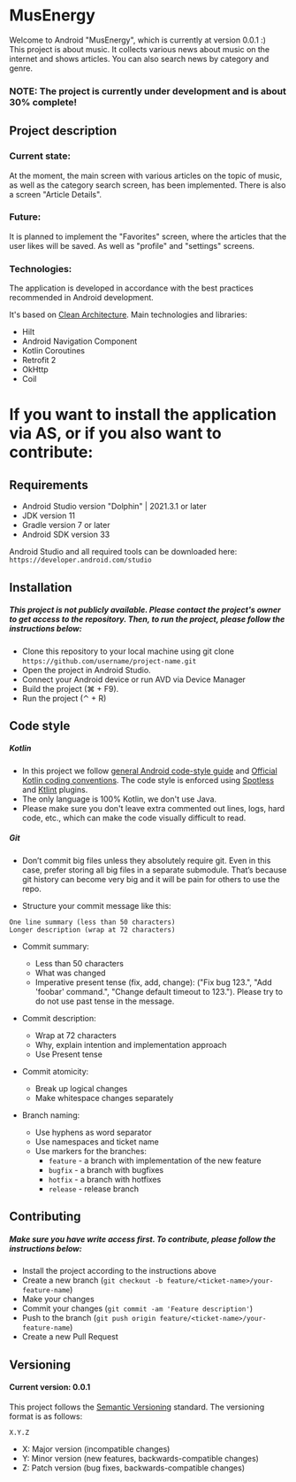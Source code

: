 # MusEnergy
Welcome to Android "MusEnergy", which is currently at version 0.0.1  :)  
This project is about music. It collects various news about music on the internet and shows articles. 
You can also search news by category and genre.

### NOTE: The project is currently under development and is about 30% complete!


## Project description 
### Current state: 
At the moment, the main screen with various articles on the topic of music, as well as the category search screen, has been implemented.
There is also a screen "Article Details".

### Future: 
It is planned to implement the "Favorites" screen, where the articles that the user likes will be saved. 
As well as "profile" and "settings" screens.

### Technologies: 
The application is developed in accordance with the best practices recommended in Android development.

It's based on [Clean Architecture](https://medium.com/android-dev-hacks/detailed-guide-on-android-clean-architecture-9eab262a9011).
Main technologies and libraries: 
- Hilt
- Android Navigation Component 
- Kotlin Coroutines 
- Retrofit 2 
- OkHttp
- Coil 


# If you want to install the application via AS, or if you also want to contribute: 

## Requirements
- Android Studio version "Dolphin" | 2021.3.1 or later
- JDK version 11
- Gradle version 7 or later
- Android SDK version 33

Android Studio and all required tools can be downloaded here: 
`https://developer.android.com/studio`

## Installation 
##### This project is not publicly available. Please contact the project's owner to get access to the repository. Then, to run the project, please follow the instructions below: 

- Clone this repository to your local machine using git clone `https://github.com/username/project-name.git`
- Open the project in Android Studio.
- Connect your Android device or run AVD via Device Manager 
- Build the project (⌘ + F9). 
- Run the project (⌃ + R)

## Code style 

##### Kotlin
- In this project we follow [general Android code-style guide](https://source.android.com/docs/core/architecture/hidl/code-style)
and [Official Kotlin coding conventions](https://kotlinlang.org/docs/coding-conventions.html).
The code style is enforced using [Spotless](https://github.com/diffplug/spotless) and [Ktlint](https://github.com/pinterest/ktlint) plugins.
- The only language is 100% Kotlin, we don't use Java. 
- Please make sure you don't leave extra commented out lines, logs, hard code, etc., which can make the code visually difficult to read.

##### Git 

* Don’t commit big files unless they absolutely require git. Even in this case, prefer storing all big files in a separate submodule. That’s because git history can become very big and it will be pain for others to use the repo.
- Structure your commit message like this:
```
One line summary (less than 50 characters) 
Longer description (wrap at 72 characters)
```
* Commit summary:
  * Less than 50 characters
  * What was changed
  * Imperative present tense (fix, add, change): ("Fix bug 123.", "Add 'foobar' command.", "Change default timeout to 123."). Please try to do not use past tense in the message.

* Commit description:  
  * Wrap at 72 characters
  * Why, explain intention and implementation approach
  * Use Present tense 

- Commit atomicity:
  * Break up logical changes
  * Make whitespace changes separately

- Branch naming:
  * Use hyphens as word separator
  * Use namespaces and ticket name 
  * Use markers for the branches:
    * `feature` - a branch with implementation of the new feature 
    * `bugfix` - a branch with bugfixes
    * `hotfix` - a branch with hotfixes
    * `release` - release branch 

## Contributing 
##### Make sure you have write access first. To contribute, please follow the instructions below: 
- Install the project according to the instructions above
- Create a new branch (`git checkout -b feature/<ticket-name>/your-feature-name`)
- Make your changes 
- Commit your changes (`git commit -am 'Feature description'`)
- Push to the branch (`git push origin feature/<ticket-name>/your-feature-name`)
- Create a new Pull Request

## Versioning 
#### Current version: 0.0.1
This project follows the [Semantic Versioning](https://semver.org/) standard. The versioning format is as follows:
```
X.Y.Z
```
- X: Major version (incompatible changes)
- Y: Minor version (new features, backwards-compatible changes)
- Z: Patch version (bug fixes, backwards-compatible changes)
